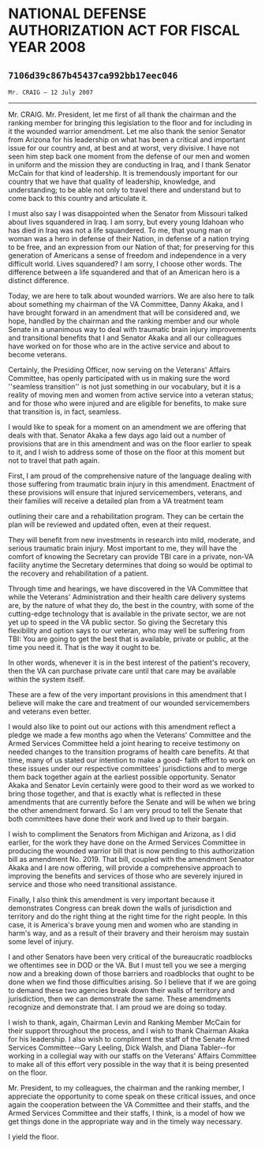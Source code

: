 # NATIONAL DEFENSE AUTHORIZATION ACT FOR FISCAL YEAR 2008
## `7106d39c867b45437ca992bb17eec046`
`Mr. CRAIG — 12 July 2007`

---


Mr. CRAIG. Mr. President, let me first of all thank the chairman and 
the ranking member for bringing this legislation to the floor and for 
including in it the wounded warrior amendment. Let me also thank the 
senior Senator from Arizona for his leadership on what has been a 
critical and important issue for our country and, at best and at worst, 
very divisive. I have not seen him step back one moment from the 
defense of our men and women in uniform and the mission they are 
conducting in Iraq, and I thank Senator McCain for that kind of 
leadership. It is tremendously important for our country that we have 
that quality of leadership, knowledge, and understanding; to be able 
not only to travel there and understand but to come back to this 
country and articulate it.

I must also say I was disappointed when the Senator from Missouri 
talked about lives squandered in Iraq. I am sorry, but every young 
Idahoan who has died in Iraq was not a life squandered. To me, that 
young man or woman was a hero in defense of their Nation, in defense of 
a nation trying to be free, and an expression from our Nation of that; 
for preserving for this generation of Americans a sense of freedom and 
independence in a very difficult world. Lives squandered? I am sorry, I 
choose other words. The difference between a life squandered and that 
of an American hero is a distinct difference.

Today, we are here to talk about wounded warriors. We are also here 
to talk about something my chairman of the VA Committee, Danny Akaka, 
and I have brought forward in an amendment that will be considered and, 
we hope, handled by the chairman and the ranking member and our whole 
Senate in a unanimous way to deal with traumatic brain injury 
improvements and transitional benefits that I and Senator Akaka and all 
our colleagues have worked on for those who are in the active service 
and about to become veterans.


Certainly, the Presiding Officer, now serving on the Veterans' 
Affairs Committee, has openly participated with us in making sure the 
word ''seamless transition'' is not just something in our vocabulary, 
but it is a reality of moving men and women from active service into a 
veteran status; and for those who were injured and are eligible for 
benefits, to make sure that transition is, in fact, seamless.

I would like to speak for a moment on an amendment we are offering 
that deals with that. Senator Akaka a few days ago laid out a number of 
provisions that are in this amendment and was on the floor earlier to 
speak to it, and I wish to address some of those on the floor at this 
moment but not to travel that path again.

First, I am proud of the comprehensive nature of the language dealing 
with those suffering from traumatic brain injury in this amendment. 
Enactment of these provisions will ensure that injured servicemembers, 
veterans, and their families will receive a detailed plan from a VA 
treatment team


outlining their care and a rehabilitation program. They can be certain 
the plan will be reviewed and updated often, even at their request.

They will benefit from new investments in research into mild, 
moderate, and serious traumatic brain injury. Most important to me, 
they will have the comfort of knowing the Secretary can provide TBI 
care in a private, non-VA facility anytime the Secretary determines 
that doing so would be optimal to the recovery and rehabilitation of a 
patient.

Through time and hearings, we have discovered in the VA Committee 
that while the Veterans' Administration and their health care delivery 
systems are, by the nature of what they do, the best in the country, 
with some of the cutting-edge technology that is available in the 
private sector, we are not yet up to speed in the VA public sector. So 
giving the Secretary this flexibility and option says to our veteran, 
who may well be suffering from TBI: You are going to get the best that 
is available, private or public, at the time you need it. That is the 
way it ought to be.

In other words, whenever it is in the best interest of the patient's 
recovery, then the VA can purchase private care until that care may be 
available within the system itself.

These are a few of the very important provisions in this amendment 
that I believe will make the care and treatment of our wounded 
servicemembers and veterans even better.

I would also like to point out our actions with this amendment 
reflect a pledge we made a few months ago when the Veterans' Committee 
and the Armed Services Committee held a joint hearing to receive 
testimony on needed changes to the transition programs of health care 
benefits. At that time, many of us stated our intention to make a good-
faith effort to work on these issues under our respective committees' 
jurisdictions and to merge them back together again at the earliest 
possible opportunity. Senator Akaka and Senator Levin certainly were 
good to their word as we worked to bring those together, and that is 
exactly what is reflected in these amendments that are currently before 
the Senate and will be when we bring the other amendment forward. So I 
am very proud to tell the Senate that both committees have done their 
work and lived up to their bargain.

I wish to compliment the Senators from Michigan and Arizona, as I did 
earlier, for the work they have done on the Armed Services Committee in 
producing the wounded warrior bill that is now pending to this 
authorization bill as amendment No. 2019. That bill, coupled with the 
amendment Senator Akaka and I are now offering, will provide a 
comprehensive approach to improving the benefits and services of those 
who are severely injured in service and those who need transitional 
assistance.

Finally, I also think this amendment is very important because it 
demonstrates Congress can break down the walls of jurisdiction and 
territory and do the right thing at the right time for the right 
people. In this case, it is America's brave young men and women who are 
standing in harm's way, and as a result of their bravery and their 
heroism may sustain some level of injury.

I and other Senators have been very critical of the bureaucratic 
roadblocks we oftentimes see in DOD or the VA. But I must tell you we 
see a merging now and a breaking down of those barriers and roadblocks 
that ought to be done when we find those difficulties arising. So I 
believe that if we are going to demand these two agencies break down 
their walls of territory and jurisdiction, then we can demonstrate the 
same. These amendments recognize and demonstrate that. I am proud we 
are doing so today.

I wish to thank, again, Chairman Levin and Ranking Member McCain for 
their support throughout the process, and I wish to thank Chairman 
Akaka for his leadership. I also wish to compliment the staff of the 
Senate Armed Services Committee--Gary Leeling, Dick Walsh, and Diana 
Tabler--for working in a collegial way with our staffs on the Veterans' 
Affairs Committee to make all of this effort very possible in the way 
that it is being presented on the floor.

Mr. President, to my colleagues, the chairman and the ranking member, 
I appreciate the opportunity to come speak on these critical issues, 
and once again the cooperation between the VA Committee and their 
staffs, and the Armed Services Committee and their staffs, I think, is 
a model of how we get things done in the appropriate way and in the 
timely way necessary.

I yield the floor.